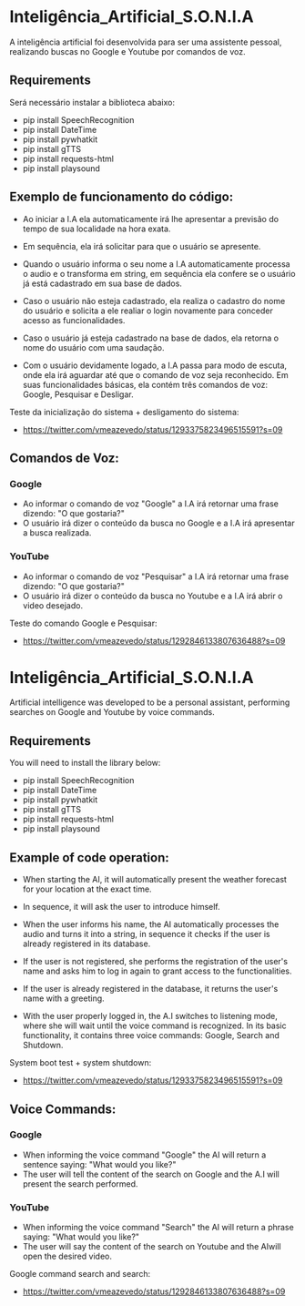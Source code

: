 # Inteligência_Artificial_S.O.N.I.A
A inteligência artificial foi desenvolvida para ser uma assistente pessoal, realizando buscas no Google e Youtube por comandos de voz.
  
## Requirements
Será necessário instalar a biblioteca abaixo:
- pip install SpeechRecognition
- pip install DateTime
- pip install pywhatkit
- pip install gTTS
- pip install requests-html
- pip install playsound


## Exemplo de funcionamento do código:
- Ao iniciar a I.A ela automaticamente irá lhe apresentar a previsão do tempo de sua localidade na hora exata.

- Em sequência, ela irá solicitar para que o usuário se apresente.
- Quando o usuário informa o seu nome a I.A automaticamente processa o audio e o transforma em string, em sequência ela confere se o usuário já está cadastrado em sua base de dados.
- Caso o usuário não esteja cadastrado, ela realiza o cadastro do nome do usuário e solicita a ele realiar o login novamente para conceder acesso as funcionalidades.
- Caso o usuário já esteja cadastrado na base de dados, ela retorna o nome do usuário com uma saudação.
- Com o usuário devidamente logado, a I.A passa para modo de escuta, onde ela irá aguardar até que o comando de voz seja reconhecido. Em suas funcionalidades básicas, ela contém três comandos de voz: Google, Pesquisar e Desligar.

Teste da inicialização do sistema + desligamento do sistema:
* https://twitter.com/vmeazevedo/status/1293375823496515591?s=09


## Comandos de Voz:
### Google
- Ao informar o comando de voz "Google" a I.A irá retornar uma frase dizendo: "O que gostaria?"
- O usuário irá dizer o conteúdo da busca no Google e a I.A irá apresentar a busca realizada.


### YouTube
- Ao informar o comando de voz "Pesquisar" a I.A irá retornar uma frase dizendo: "O que gostaria?"
- O usuário irá dizer o conteúdo da busca no Youtube e a I.A irá abrir o video desejado.

Teste do comando Google e Pesquisar:
* https://twitter.com/vmeazevedo/status/1292846133807636488?s=09



# Inteligência_Artificial_S.O.N.I.A
Artificial intelligence was developed to be a personal assistant, performing searches on Google and Youtube by voice commands.
  
## Requirements
You will need to install the library below:
- pip install SpeechRecognition
- pip install DateTime
- pip install pywhatkit
- pip install gTTS
- pip install requests-html
- pip install playsound


## Example of code operation:
- When starting the AI, it will automatically present the weather forecast for your location at the exact time.

- In sequence, it will ask the user to introduce himself.
- When the user informs his name, the AI ​​automatically processes the audio and turns it into a string, in sequence it checks if the user is already registered in its database.
- If the user is not registered, she performs the registration of the user's name and asks him to log in again to grant access to the functionalities.
- If the user is already registered in the database, it returns the user's name with a greeting.
- With the user properly logged in, the A.I switches to listening mode, where she will wait until the voice command is recognized. In its basic functionality, it contains three voice commands: Google, Search and Shutdown.

System boot test + system shutdown:
* https://twitter.com/vmeazevedo/status/1293375823496515591?s=09


## Voice Commands:
### Google
- When informing the voice command "Google" the AI ​​will return a sentence saying: "What would you like?"
- The user will tell the content of the search on Google and the A.I will present the search performed.


### YouTube
- When informing the voice command "Search" the AI ​​will return a phrase saying: "What would you like?"
- The user will say the content of the search on Youtube and the AI ​​will open the desired video.

Google command search and search:
* https://twitter.com/vmeazevedo/status/1292846133807636488?s=09
